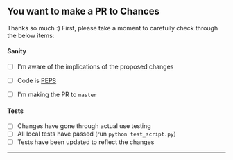 ## You want to make a PR to Chances

Thanks so much :) First, please take a moment to carefully check through
the below items:

#### Sanity

- [ ] I'm aware of the implications of the proposed changes
- [ ] Code is [PEP8](https://www.python.org/dev/peps/pep-0008/)
- [ ] I'm making the PR to `master`


#### Tests

- [ ] Changes have gone through actual use testing
- [ ] All local tests have passed (run `python test_script.py`)
- [ ] Tests have been updated to reflect the changes

<hr>
